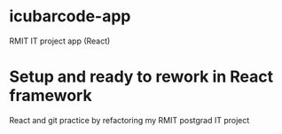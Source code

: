 # icubarcode-app
RMIT IT project app (React)

# Setup and ready to rework in React framework
React and git practice by refactoring my RMIT postgrad IT project
